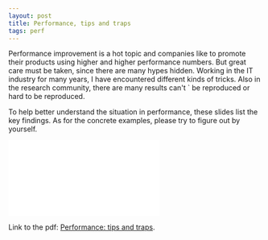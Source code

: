 ```yaml
---
layout: post
title: Performance, tips and traps
tags: perf
---
```


Performance improvement is a hot topic and companies like to promote
their products using higher and higher performance numbers. But great 
care must be taken, since there are many hypes hidden. Working in the 
IT industry for many years, I have encountered different kinds of 
tricks. Also in the research community, there are many results can't `
be reproduced or hard to be reproduced.

To help better understand the situation in performance, these slides
list the key findings. As for the concrete examples, please try to
figure out by yourself.

![pdf](/files/PERFORMANCE.pdf)

Link to the pdf: [Performance: tips and traps](https://zedware.github.io/files/PERFORMANCE.pdf).

